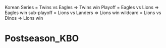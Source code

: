 
Korean Series = Twins vs Eagles => Twins win
Playoff = Eagles vs Lions => Eagles win
sub-playoff = Lions vs Landers => Lions win
wildcard = Lions vs Dinos => Lions win 

# Postseason_KBO
